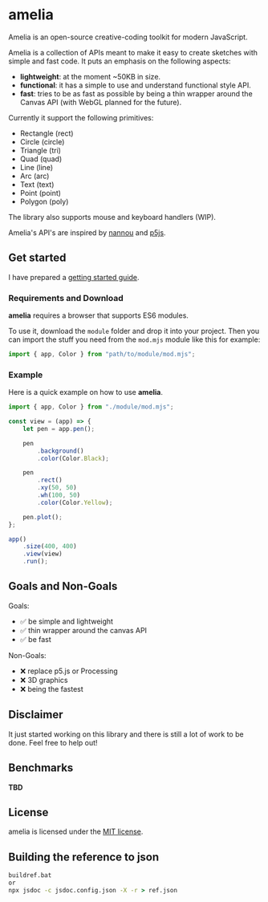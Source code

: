 # amelia

Amelia is an open-source creative-coding toolkit for modern JavaScript.

Amelia is a collection of APIs meant to make it easy to
create sketches with simple and fast code. It puts an
emphasis on the following aspects:
- **lightweight**: at the moment ~50KB in size.
- **functional**: it has a simple to use and understand functional style API.
- **fast**: tries to be as fast as possible by being a thin wrapper around the Canvas API (with WebGL planned for the future).

Currently it support the following primitives:
- Rectangle (rect)
- Circle (circle)
- Triangle (tri)
- Quad (quad)
- Line (line)
- Arc (arc)
- Text (text)
- Point (point)
- Polygon (poly)

The library also supports mouse and keyboard handlers (WIP).

Amelia's API's are inspired by [nannou](https://nannou.cc/) and [p5js](https://p5js.org/).

## Get started

I have prepared a [getting started guide](https://birdboat00.github.io/amelia/guide/).

### Requirements and Download
**amelia** requires a browser that supports ES6 modules.

To use it, download the `module` folder and drop it into
your project. Then you can import the stuff you need
from the `mod.mjs` module like this for example:
```js
import { app, Color } from "path/to/module/mod.mjs";
```

### Example

Here is a quick example on how to use **amelia**.

```JavaScript
import { app, Color } from "./module/mod.mjs";

const view = (app) => {
    let pen = app.pen();

    pen
        .background()
        .color(Color.Black);

    pen
        .rect()
        .xy(50, 50)
        .wh(100, 50)
        .color(Color.Yellow);

    pen.plot();
};

app()
    .size(400, 400)
    .view(view)
    .run();
```

## Goals and Non-Goals
Goals:
- ✅ be simple and lightweight
- ✅ thin wrapper around the canvas API
- ✅ be fast

Non-Goals:
- ❌ replace p5.js or Processing
- ❌ 3D graphics
- ❌ being the fastest

## Disclaimer
It just started working on this library and there is still
a lot of work to be done. Feel free to help out!

## Benchmarks
**TBD**

## License
amelia is licensed under the [MIT license](LICENSE).

## Building the reference to json
```bat
buildref.bat
or
npx jsdoc -c jsdoc.config.json -X -r > ref.json
```